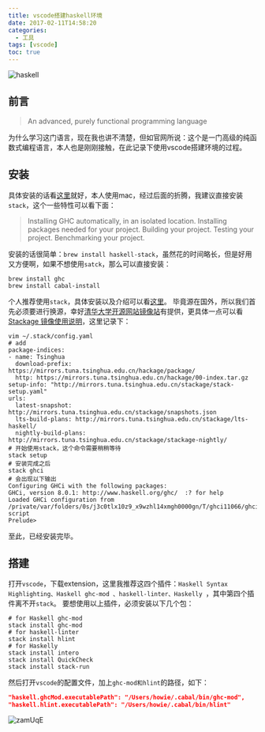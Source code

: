 ```yaml
---
title: vscode搭建haskell环境
date: 2017-02-11T14:58:20
categories:
  - 工具
tags: [vscode]
toc: true
---
```


![haskell](https://cdn.jsdelivr.net/gh/howie6879/oss/images/dynx43.jpg)

## 前言
> An advanced, purely functional programming language

为什么学习这门语言，现在我也讲不清楚，但如官网所说：这个是一门高级的纯函数式编程语言，本人也是刚刚接触，在此记录下使用vscode搭建环境的过程。

<!-- more-->

## 安装
具体安装的话看[这里](https://www.haskell.org/downloads)就好，本人使用mac，经过后面的折腾，我建议直接安装`stack`，这个一些特性可以看下面：
> Installing GHC automatically, in an isolated location.
> Installing packages needed for your project.
> Building your project.
> Testing your project.
> Benchmarking your project.

安装的话很简单：`brew install haskell-stack`，虽然花的时间略长，但是好用又方便啊，如果不想使用`satck`，那么可以直接安装：

``` shell
brew install ghc
brew install cabal-install
```
个人推荐使用`stack`，具体安装以及介绍可以看[这里](https://docs.haskellstack.org/en/stable/README/)。
毕竟源在国外，所以我们首先必须要进行换源，幸好[清华大学开源网站镜像站](https://mirrors.tuna.tsinghua.edu.cn/help/stackage/)有提供，更具体一点可以看[Stackage 镜像使用说明](https://zhuanlan.zhihu.com/p/25005809?refer=marisa)，这里记录下：

``` shell
vim ~/.stack/config.yaml
# add
package-indices:
- name: Tsinghua
  download-prefix: https://mirrors.tuna.tsinghua.edu.cn/hackage/package/
  http: https://mirrors.tuna.tsinghua.edu.cn/hackage/00-index.tar.gz
setup-info: "http://mirrors.tuna.tsinghua.edu.cn/stackage/stack-setup.yaml"
urls:
  latest-snapshot: http://mirrors.tuna.tsinghua.edu.cn/stackage/snapshots.json
  lts-build-plans: http://mirrors.tuna.tsinghua.edu.cn/stackage/lts-haskell/
  nightly-build-plans: http://mirrors.tuna.tsinghua.edu.cn/stackage/stackage-nightly/
# 开始使用stack，这个命令需要稍稍等待
stack setup
# 安装完成之后
stack ghci
# 会出现以下输出
Configuring GHCi with the following packages:
GHCi, version 8.0.1: http://www.haskell.org/ghc/  :? for help
Loaded GHCi configuration from /private/var/folders/0s/j3c0tlx10z9_x9wzhl14xmgh0000gn/T/ghci11066/ghci-script
Prelude>
```
至此，已经安装完毕。
## 搭建
打开`vscode`，下载extension，这里我推荐这四个插件：`Haskell Syntax Highlighting、Haskell ghc-mod 、haskell-linter、Haskelly `，其中第四个插件离不开`stack`。
要想使用以上插件，必须安装以下几个包：

``` shell
# for Haskell ghc-mod 
stack install ghc-mod
# for haskell-linter
stack install hlint
# for Haskelly
stack install intero
stack install QuickCheck
stack install stack-run
```
然后打开`vscode`的配置文件，加上`ghc-mod和hlint`的路径，如下：

``` json
"haskell.ghcMod.executablePath": "/Users/howie/.cabal/bin/ghc-mod",
"haskell.hlint.executablePath": "/Users/howie/.cabal/bin/hlint"
```
![zamUqE](https://cdn.jsdelivr.net/gh/howie6879/oss/images/zamUqE.jpg)

